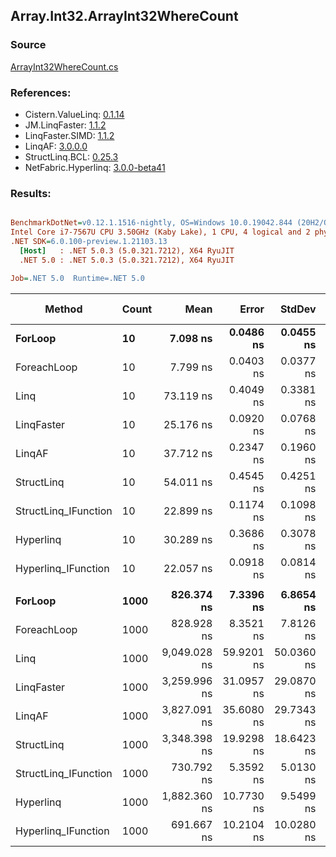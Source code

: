 ﻿## Array.Int32.ArrayInt32WhereCount

### Source
[ArrayInt32WhereCount.cs](../LinqBenchmarks/Array/Int32/ArrayInt32WhereCount.cs)

### References:
- Cistern.ValueLinq: [0.1.14](https://www.nuget.org/packages/Cistern.ValueLinq/0.1.14)
- JM.LinqFaster: [1.1.2](https://www.nuget.org/packages/JM.LinqFaster/1.1.2)
- LinqFaster.SIMD: [1.1.2](https://www.nuget.org/packages/LinqFaster.SIMD/1.0.3)
- LinqAF: [3.0.0.0](https://www.nuget.org/packages/LinqAF/3.0.0.0)
- StructLinq.BCL: [0.25.3](https://www.nuget.org/packages/StructLinq.BCL/0.25.3)
- NetFabric.Hyperlinq: [3.0.0-beta41](https://www.nuget.org/packages/NetFabric.Hyperlinq/3.0.0-beta41)

### Results:
``` ini

BenchmarkDotNet=v0.12.1.1516-nightly, OS=Windows 10.0.19042.844 (20H2/October2020Update)
Intel Core i7-7567U CPU 3.50GHz (Kaby Lake), 1 CPU, 4 logical and 2 physical cores
.NET SDK=6.0.100-preview.1.21103.13
  [Host]   : .NET 5.0.3 (5.0.321.7212), X64 RyuJIT
  .NET 5.0 : .NET 5.0.3 (5.0.321.7212), X64 RyuJIT

Job=.NET 5.0  Runtime=.NET 5.0  

```
|               Method | Count |         Mean |      Error |     StdDev | Ratio | RatioSD |  Gen 0 | Gen 1 | Gen 2 | Allocated |
|--------------------- |------ |-------------:|-----------:|-----------:|------:|--------:|-------:|------:|------:|----------:|
|              **ForLoop** |    **10** |     **7.098 ns** |  **0.0486 ns** |  **0.0455 ns** |  **1.00** |    **0.00** |      **-** |     **-** |     **-** |         **-** |
|          ForeachLoop |    10 |     7.799 ns |  0.0403 ns |  0.0377 ns |  1.10 |    0.01 |      - |     - |     - |         - |
|                 Linq |    10 |    73.119 ns |  0.4049 ns |  0.3381 ns | 10.31 |    0.07 | 0.0153 |     - |     - |      32 B |
|           LinqFaster |    10 |    25.176 ns |  0.0920 ns |  0.0768 ns |  3.55 |    0.03 |      - |     - |     - |         - |
|               LinqAF |    10 |    37.712 ns |  0.2347 ns |  0.1960 ns |  5.32 |    0.06 |      - |     - |     - |         - |
|           StructLinq |    10 |    54.011 ns |  0.4545 ns |  0.4251 ns |  7.61 |    0.06 | 0.0306 |     - |     - |      64 B |
| StructLinq_IFunction |    10 |    22.899 ns |  0.1174 ns |  0.1098 ns |  3.23 |    0.02 |      - |     - |     - |         - |
|            Hyperlinq |    10 |    30.289 ns |  0.3686 ns |  0.3078 ns |  4.27 |    0.04 |      - |     - |     - |         - |
|  Hyperlinq_IFunction |    10 |    22.057 ns |  0.0918 ns |  0.0814 ns |  3.11 |    0.02 |      - |     - |     - |         - |
|                      |       |              |            |            |       |         |        |       |       |           |
|              **ForLoop** |  **1000** |   **826.374 ns** |  **7.3396 ns** |  **6.8654 ns** |  **1.00** |    **0.00** |      **-** |     **-** |     **-** |         **-** |
|          ForeachLoop |  1000 |   828.928 ns |  8.3521 ns |  7.8126 ns |  1.00 |    0.01 |      - |     - |     - |         - |
|                 Linq |  1000 | 9,049.028 ns | 59.9201 ns | 50.0360 ns | 10.96 |    0.10 | 0.0153 |     - |     - |      32 B |
|           LinqFaster |  1000 | 3,259.996 ns | 31.0957 ns | 29.0870 ns |  3.95 |    0.05 |      - |     - |     - |         - |
|               LinqAF |  1000 | 3,827.091 ns | 35.6080 ns | 29.7343 ns |  4.64 |    0.05 |      - |     - |     - |         - |
|           StructLinq |  1000 | 3,348.398 ns | 19.9298 ns | 18.6423 ns |  4.05 |    0.04 | 0.0305 |     - |     - |      64 B |
| StructLinq_IFunction |  1000 |   730.792 ns |  5.3592 ns |  5.0130 ns |  0.88 |    0.01 |      - |     - |     - |         - |
|            Hyperlinq |  1000 | 1,882.360 ns | 10.7730 ns |  9.5499 ns |  2.28 |    0.02 |      - |     - |     - |         - |
|  Hyperlinq_IFunction |  1000 |   691.667 ns | 10.2104 ns | 10.0280 ns |  0.84 |    0.01 |      - |     - |     - |         - |
